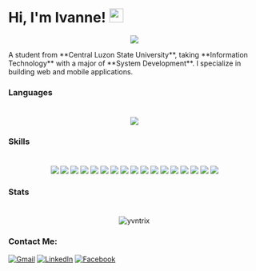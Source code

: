 
# Hi, I'm Ivanne!  <img src="https://media.giphy.com/media/hvRJCLFzcasrR4ia7z/giphy.gif" width="28">

<p align='center'>
  <img src='https://readme-typing-svg.herokuapp.com/?size=24&duration=4700&color=F73A55&center=true&vCenter=true&height=45&lines=Aspiring+web+or+app+developer+;Always+learning+new+things;What+brings+you+here+%3F;Contact+me+%F0%9F%94%BD'/>
</p>
A student from **Central Luzon State University**, taking **Information Technology** with a major of **System Development**. I specialize in building web and mobile applications.



### Languages
#
<p align='center'>
  <img src='https://github-readme-stats.vercel.app/api/top-langs/?username=yvntrix&theme=dracula'/>
</p>


### Skills
#
<p align='center'> 
  <img src='https://img.shields.io/badge/html5-%23E34F26.svg?style=for-the-badge&logo=html5&logoColor=white'/>
  <img src='https://img.shields.io/badge/css3-%231572B6.svg?style=for-the-badge&logo=css3&logoColor=white'/>
  <img src='https://img.shields.io/badge/javascript-%23323330.svg?style=for-the-badge&logo=javascript&logoColor=%23F7DF1E'/>
  <img src='https://img.shields.io/badge/java-%23ED8B00.svg?style=for-the-badge&logo=java&logoColor=white'/>
  <img src='https://img.shields.io/badge/php-%23777BB4.svg?style=for-the-badge&logo=php&logoColor=white'/>
  <img src='https://img.shields.io/badge/typescript-%23007ACC.svg?style=for-the-badge&logo=typescript&logoColor=white'/>
  <img src='https://img.shields.io/badge/Android%20Studio-3DDC84.svg?style=for-the-badge&logo=android-studio&logoColor=white'/>
  <img src='https://img.shields.io/badge/Visual%20Studio%20Code-0078d7.svg?style=for-the-badge&logo=visual-studio-code&logoColor=white'/>
  <img src='https://img.shields.io/badge/bootstrap-%23563D7C.svg?style=for-the-badge&logo=bootstrap&logoColor=white'/>
  <img src='https://img.shields.io/badge/jquery-%230769AD.svg?style=for-the-badge&logo=jquery&logoColor=white'/>
  <img src='https://img.shields.io/badge/angular.js-%23E23237.svg?style=for-the-badge&logo=angularjs&logoColor=white'/>
  <img src='https://img.shields.io/badge/react-%2320232a.svg?style=for-the-badge&logo=react&logoColor=%2361DAFB'/>
  <img src='https://img.shields.io/badge/React_Router-CA4245?style=for-the-badge&logo=react-router&logoColor=white'/>
  <img src='https://img.shields.io/badge/Firebase-039BE5?style=for-the-badge&logo=Firebase&logoColor=white)'/>
  <img src='https://img.shields.io/badge/mysql-%2300f.svg?style=for-the-badge&logo=mysql&logoColor=white'/>
  <img src='https://img.shields.io/badge/netlify-%23000000.svg?style=for-the-badge&logo=netlify&logoColor=#00C7B7'/>
  <img src='https://img.shields.io/badge/adobe%20photoshop-%2331A8FF.svg?style=for-the-badge&logo=adobe%20photoshop&logoColor=white'/>
</p>


### Stats
#
<p align="center" >
  <img align="center" src="https://github-readme-streak-stats.herokuapp.com/?user=yvntrix&theme=dracula" alt="yvntrix" />
</p>

### Contact Me:
[![Gmail](https://img.shields.io/badge/Gmail-D14836?style=for-the-badge&logo=gmail&logoColor=white)](mailto:ivannerencel28@gmail.com)
[![LinkedIn](https://img.shields.io/badge/LinkedIn-0077B5?style=for-the-badge&logo=linkedin&logoColor=white)](https://www.linkedin.com/in/yvntrix/)
[![Facebook](https://img.shields.io/badge/Facebook-%231877F2.svg?style=for-the-badge&logo=Facebook&logoColor=white)]([https://www.linkedin.com/in/yvntrix/](https://www.facebook.com/yvntrix/))
